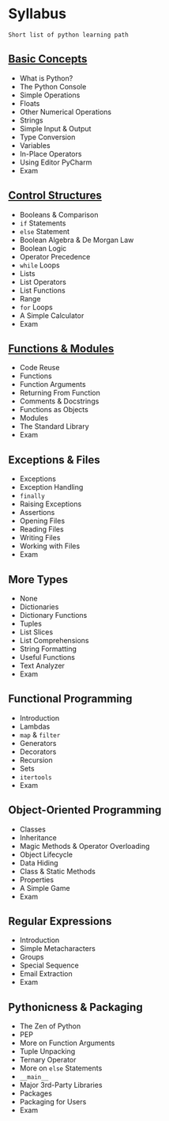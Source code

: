 # Syllabus
    Short list of python learning path
## [Basic Concepts](BasicConcepts/BasicConcepts.md)
  * What is Python?
  * The Python Console
  * Simple Operations
  * Floats
  * Other Numerical Operations
  * Strings
  * Simple Input & Output
  * Type Conversion
  * Variables
  * In-Place Operators
  * Using Editor PyCharm
  * Exam

## [Control Structures](ControlStructures/ControlStructures.md)
  * Booleans & Comparison
  * `if` Statements
  * `else` Statement
  * Boolean Algebra & De Morgan Law
  * Boolean Logic
  * Operator Precedence
  * `while` Loops
  * Lists
  * List Operators
  * List Functions
  * Range
  * `for` Loops
  * A Simple Calculator
  * Exam

## [Functions & Modules](FunctionsAndModules/FunctionsAndModules.md)
  * Code Reuse
  * Functions
  * Function Arguments
  * Returning From Function
  * Comments & Docstrings
  * Functions as Objects
  * Modules
  * The Standard Library
  * Exam

## Exceptions & Files
  * Exceptions
  * Exception Handling
  * `finally`
  * Raising Exceptions
  * Assertions
  * Opening Files
  * Reading Files
  * Writing Files
  * Working with Files
  * Exam

## More Types
  * None
  * Dictionaries
  * Dictionary Functions
  * Tuples
  * List Slices
  * List Comprehensions
  * String Formatting
  * Useful Functions
  * Text Analyzer
  * Exam

## Functional Programming
  * Introduction
  * Lambdas
  * `map` & `filter`
  * Generators
  * Decorators
  * Recursion
  * Sets  
  * `itertools`
  * Exam

## Object-Oriented Programming
  * Classes
  * Inheritance
  * Magic Methods & Operator Overloading
  * Object Lifecycle
  * Data Hiding
  * Class & Static Methods
  * Properties
  * A Simple Game
  * Exam

## Regular Expressions
  * Introduction
  * Simple Metacharacters
  * Groups
  * Special Sequence
  * Email Extraction
  * Exam

## Pythonicness & Packaging
  * The Zen of Python
  * PEP
  * More on Function Arguments
  * Tuple Unpacking
  * Ternary Operator
  * More on `else` Statements
  * `__main__`
  * Major 3rd-Party Libraries
  * Packages
  * Packaging for Users
  * Exam
